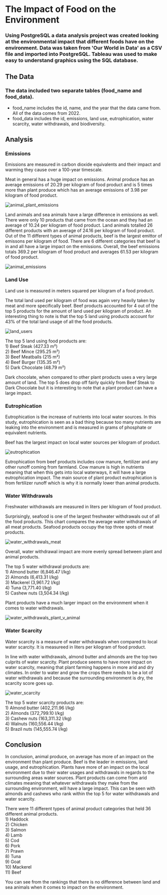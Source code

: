# The Impact of Food on the Environment

### Using PostgreSQL a data analysis project was created looking at the environmental impact that different foods have on the environment. Data was taken from 'Our World in Data' as a CSV file and imported into PostgreSQL. Tableau was used to make easy to understand graphics using the SQL database.

## The Data
### The data included two separate tables (food_name and food_data). 
- food_name includes the id, name, and the year that the data came from.  All of the data comes from 2022. 
- food_data includes the id, emissions, land use, eutrophication, water scarcity, water withdrawals, and biodiversity.

## Analysis
### Emissions
Emissions are measured in carbon dioxide equivalents and their impact and warming they cause over a 100-year timescale.

Meat in general has a huge impact on emissions. Animal produce has an average emissions of 20.29 per kilogram of food product and is 5 times more than plant produce which has an average emissions of 3.98 per kilogram of food product.

![animal_plant_emissions](https://github.com/bmcnamee96/food_impact/blob/main/Pictures/animal_plant_emissions.png)

Land animals and sea animals have a large difference in emissions as well. There were only 10 products that came from the ocean and they had an average of 10.24 per kilogram of food product. Land animals totalled 26 different products with an average of 24.16 per kilogram of food product. Out of the 11 different types of animal products, beef is the largest emittor of emissons per kilogram of food. There are 6 different categories that beef is in and all have a large impact on the emissions. Overall, the beef emissions totals 369.2 per kilogram of food product and averages 61.53 per kilogram of food product.

![animal_emissions](https://github.com/bmcnamee96/food_impact/blob/main/Pictures/animal_emissions.png)

### Land Use
Land use is measured in meters squared per kilogram of a food product.

The total land used per kilogram of food was again very heavily taken by meat and more specifically beef. Beef products accounted for 4 out of the top 5 products for the amount of land used per kilogram of product. An interesting thing to note is that the top 5 land using products account for 43% of the total land usage of all the food products.

![land_users](https://github.com/bmcnamee96/food_impact/blob/main/Pictures/landuse.png)

The top 5 land using food products are: <br />
    1) Beef Steak (427.33 m²) <br />
    2) Beef Mince (295.25 m²) <br />
    3) Beef Meatballs (215 m²) <br />
    4) Beef Burger (135.35 m²) <br />
    5) Dark Chocolate (48.79 m²) <br />

Dark chocolate, when compared to other plant products uses a very large amount of land.  The top 5 does drop off fairly quickly from Beef Steak to Dark Chocolate but it is interesting to note that a plant product can have a large impact.

### Eutrophication
Eutrophication is the increase of nutrients into local water sources. In this study, eutrophication is seen as a bad thing because too many nutrients are leaking into the environment and is measured in grams of phosphate or equivalent nutrients.

Beef has the largest impact on local water sources per kilogram of product. 

![eutrophication](https://github.com/bmcnamee96/food_impact/blob/main/Pictures/eutrophication.png)

Eutrophication from beef products includes cow manure, fertilizer and any other runoff coming from farmland.  Cow manure is high in nutrients meaning that when this gets into local waterways, it will have a large eutrophication impact. The main source of plant product eutrophication is from fertilizer runoff which is why it is normally lower than animal products.

### Water Withdrawals
Freshwater withdrawals are measured in liters per kilogram of food product.

Surprisingly, seafood is one of the largest freshwater withdrawals out of all the food products. This chart compares the average water withdrawals of all meat products.  Seafood products occupy the top three spots of meat products.

![water_withdrawals_meat](https://github.com/bmcnamee96/food_impact/blob/main/Pictures/water_withdrawals.png)

Overall, water withdrawal impact are more evenly spread between plant and animal products.  

The top 5 water withdrawal products are: <br /> 
    1) Almond butter (6,846.47 l/kg) <br />
    2) Almonds (6,413.31 l/kg) <br />
    3) Mackerel (3,961.72 l/kg) <br />
    4) Tuna (3,771.40 l/kg) <br />
    5) Cashew nuts (3,504.34 l/kg) <br />
    
Plant products have a much larger impact on the environment when it comes to water withdrawals.

![water_withdrawals_plant_v_animal](https://github.com/bmcnamee96/food_impact/blob/main/Pictures/water_withdrawals_plantvanimal.png)

### Water Scarcity
Water scarcity is a measure of water withdrawals when compared to local water scarcity.  It is measureed in liters per kilogram of food product.

In line with water withdrawals, almond butter and almonds are the top two culprits of water scarcity. Plant produce seems to have more impact on water scarcity, meaning that plant farming happens in more arid and dry climates. In order to water and grow the crops there needs to be a lot of water withdrawals and because the surrounding environment is dry, the scarcity score goes up.

![water_scarcity](https://github.com/bmcnamee96/food_impact/blob/main/Pictures/water_scarcity.png)

The top 5 water scarcity products are: <br />
    1) Almond butter (402,211.96 l/kg) <br />
    2) Almonds (372,799.10 l/kg) <br />
    3) Cashew nuts (163,311.32 l/kg) <br />
    4) Walnuts (160,556.44 l/kg) <br />
    5) Brazil nuts (145,555.74 l/kg) <br />

## Conclusion
In conclusion, animal produce, on average has more of an impact on the environment than plant produce. Beef is the leader in emissions, land usage, and eutrophication.  Plants have more of an impact on the local environment due to their water usages and withdrawals in regards to the surrounding areas water sources. Plant products can come from arid climates meaning that whatever withdrawals they make from the surrounding environment, will have a large impact. This can be seen with almonds and cashews who rank within the top 5 for water withdrawals and water scarcity.

There were 11 different types of animal product categories that held 36 different animal products. <br />
    1) Haddock <br />
    2) Chicken <br />
    3) Salmon <br />
    4) Lamb <br />
    5) Cod <br />
    6) Pork <br />
    7) Prawn <br />
    8) Tuna <br />
    9) Goat <br />
    10) Mackerel <br />
    11) Beef <br />
    
You can see from the rankings that there is no difference between land and sea animals when it comes to impact on the environment.
